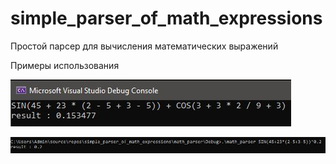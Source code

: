 # simple_parser_of_math_expressions
Простой парсер для вычисления математических выражений

Примеры использования

![Image alt](https://github.com/mamkad/simple_parser_of_math_expressions/blob/main/example1.JPG)

![Image alt](https://github.com/mamkad/simple_parser_of_math_expressions/blob/main/example2.JPG)

